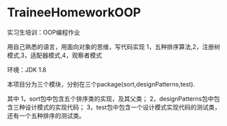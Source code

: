 # TraineeHomeworkOOP
实习生培训：OOP编程作业

用自己熟悉的语言，用面向对象的思维，写代码实现
1，五种排序算法,2，注册树模式,3，适配器模式,4，观察者模式

环境：JDK 1.8

本项目分为三个模块，分别在三个package(sort,designPatterns,test).

其中 1，sort包中包含五个排序类的实现，及其父类； 2，designPatterns包中包含三种设计模式的实现代码； 3，test包中包含一个设计模式实现代码的测试类，还有一个五种排序的测试类。